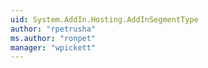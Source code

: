 ```yaml
---
uid: System.AddIn.Hosting.AddInSegmentType
author: "rpetrusha"
ms.author: "ronpet"
manager: "wpickett"
---
```

